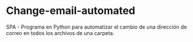 # Change-email-automated
SPA - Programa en Python para automatizar el cambio de una dirección de correo en todos los archivos de una carpeta.
